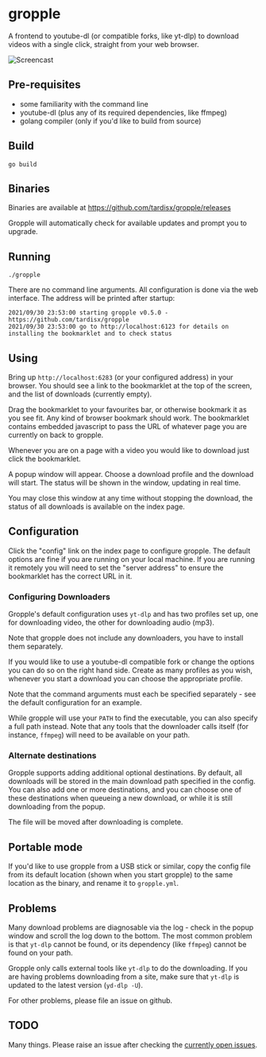 # gropple

A frontend to youtube-dl (or compatible forks, like yt-dlp) to download videos with a single click, straight from your web browser.

![Screencast](/screencast.gif)

## Pre-requisites

* some familiarity with the command line
* youtube-dl (plus any of its required dependencies, like ffmpeg)
* golang compiler (only if you'd like to build from source)

## Build

    go build

## Binaries

Binaries are available at <https://github.com/tardisx/gropple/releases>

Gropple will automatically check for available updates and prompt you to
upgrade.

## Running

    ./gropple

There are no command line arguments. All configuration is done via the web
interface. The address will be printed after startup:

    2021/09/30 23:53:00 starting gropple v0.5.0 - https://github.com/tardisx/gropple
    2021/09/30 23:53:00 go to http://localhost:6123 for details on installing the bookmarklet and to check status

## Using

Bring up `http://localhost:6283` (or your configured address) in your browser.
You should see a link to the bookmarklet at the top of the screen, and the list
of downloads (currently empty).

Drag the bookmarklet to your favourites bar, or otherwise bookmark it as you see
fit. Any kind of browser bookmark should work. The bookmarklet contains embedded
javascript to pass the URL of whatever page you are currently on back to
gropple.

Whenever you are on a page with a video you would like to download just click
the bookmarklet.

A popup window will appear. Choose a download profile and the download will
start. The status will be shown in the window, updating in real time.

You may close this window at any time without stopping the download, the status
of all downloads is available on the index page.

## Configuration

Click the "config" link on the index page to configure gropple. The default
options are fine if you are running on your local machine. If you are running it
remotely you will need to set the "server address" to ensure the bookmarklet has
the correct URL in it.

### Configuring Downloaders

Gropple's default configuration uses `yt-dlp` and has two profiles set up, one
for downloading video, the other for downloading audio (mp3).

Note that gropple does not include any downloaders, you have to install them
separately.

If you would like to use a youtube-dl compatible fork or change the options you
can do so on the right hand side. Create as many profiles as you wish, whenever
you start a download you can choose the appropriate profile.

Note that the command arguments must each be specified separately - see the
default configuration for an example.

While gropple will use your `PATH` to find the executable, you can also specify
a full path instead. Note that any tools that the downloader calls itself (for
instance, `ffmpeg`) will need to be available on your path.

### Alternate destinations

Gropple supports adding additional optional destinations. By default, all
downloads will be stored in the main download path specified in the config. You
can also add one or more destinations, and you can choose one of these
destinations when queueing a new download, or while it is still downloading from
the popup.

The file will be moved after downloading is complete.

## Portable mode

If you'd like to use gropple from a USB stick or similar, copy the config file
from its default location (shown when you start gropple) to the same location as
the binary, and rename it to `gropple.yml`.

## Problems

Many download problems are diagnosable via the log - check in the popup window
and scroll the log down to the bottom. The most common problem is that `yt-dlp`
cannot be found, or its dependency (like `ffmpeg`) cannot be found on your path.

Gropple only calls external tools like `yt-dlp` to do the downloading. If you
are having problems downloading from a site, make sure that `yt-dlp` is updated
to the latest version (`yd-dlp -U`).

For other problems, please file an issue on github.

## TODO

Many things. Please raise an issue after checking the [currently open
issues](https://github.com/tardisx/gropple/issues).
